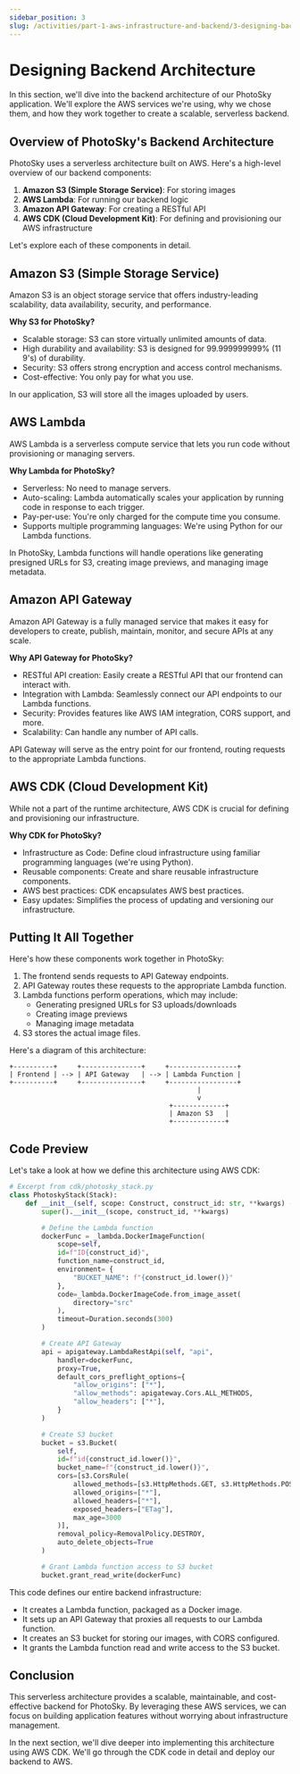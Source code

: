 ```yaml
---
sidebar_position: 3
slug: /activities/part-1-aws-infrastructure-and-backend/3-designing-backend-architecture
---
```


# Designing Backend Architecture

In this section, we'll dive into the backend architecture of our PhotoSky application. We'll explore the AWS services we're using, why we chose them, and how they work together to create a scalable, serverless backend.

## Overview of PhotoSky's Backend Architecture

PhotoSky uses a serverless architecture built on AWS. Here's a high-level overview of our backend components:

1. **Amazon S3 (Simple Storage Service)**: For storing images
2. **AWS Lambda**: For running our backend logic
3. **Amazon API Gateway**: For creating a RESTful API
4. **AWS CDK (Cloud Development Kit)**: For defining and provisioning our AWS infrastructure

Let's explore each of these components in detail.

## Amazon S3 (Simple Storage Service)

Amazon S3 is an object storage service that offers industry-leading scalability, data availability, security, and performance.

**Why S3 for PhotoSky?**
- Scalable storage: S3 can store virtually unlimited amounts of data.
- High durability and availability: S3 is designed for 99.999999999% (11 9's) of durability.
- Security: S3 offers strong encryption and access control mechanisms.
- Cost-effective: You only pay for what you use.

In our application, S3 will store all the images uploaded by users.

## AWS Lambda

AWS Lambda is a serverless compute service that lets you run code without provisioning or managing servers.

**Why Lambda for PhotoSky?**
- Serverless: No need to manage servers.
- Auto-scaling: Lambda automatically scales your application by running code in response to each trigger.
- Pay-per-use: You're only charged for the compute time you consume.
- Supports multiple programming languages: We're using Python for our Lambda functions.

In PhotoSky, Lambda functions will handle operations like generating presigned URLs for S3, creating image previews, and managing image metadata.

## Amazon API Gateway

Amazon API Gateway is a fully managed service that makes it easy for developers to create, publish, maintain, monitor, and secure APIs at any scale.

**Why API Gateway for PhotoSky?**
- RESTful API creation: Easily create a RESTful API that our frontend can interact with.
- Integration with Lambda: Seamlessly connect our API endpoints to our Lambda functions.
- Security: Provides features like AWS IAM integration, CORS support, and more.
- Scalability: Can handle any number of API calls.

API Gateway will serve as the entry point for our frontend, routing requests to the appropriate Lambda functions.

## AWS CDK (Cloud Development Kit)

While not a part of the runtime architecture, AWS CDK is crucial for defining and provisioning our infrastructure.

**Why CDK for PhotoSky?**
- Infrastructure as Code: Define cloud infrastructure using familiar programming languages (we're using Python).
- Reusable components: Create and share reusable infrastructure components.
- AWS best practices: CDK encapsulates AWS best practices.
- Easy updates: Simplifies the process of updating and versioning our infrastructure.

## Putting It All Together

Here's how these components work together in PhotoSky:

1. The frontend sends requests to API Gateway endpoints.
2. API Gateway routes these requests to the appropriate Lambda function.
3. Lambda functions perform operations, which may include:
   - Generating presigned URLs for S3 uploads/downloads
   - Creating image previews
   - Managing image metadata
4. S3 stores the actual image files.

Here's a diagram of this architecture:

```
+----------+     +---------------+     +-----------------+
| Frontend | --> | API Gateway   | --> | Lambda Function |
+----------+     +---------------+     +-----------------+
                                               |
                                               v
                                        +-------------+
                                        | Amazon S3   |
                                        +-------------+
```

## Code Preview

Let's take a look at how we define this architecture using AWS CDK:

```python
# Excerpt from cdk/photosky_stack.py
class PhotoskyStack(Stack):
    def __init__(self, scope: Construct, construct_id: str, **kwargs) -> None:
        super().__init__(scope, construct_id, **kwargs)

        # Define the Lambda function
        dockerFunc = _lambda.DockerImageFunction(
            scope=self,
            id=f"ID{construct_id}",
            function_name=construct_id,
            environment= {
                "BUCKET_NAME": f"{construct_id.lower()}"
            },            
            code=_lambda.DockerImageCode.from_image_asset(
                directory="src"
            ),
            timeout=Duration.seconds(300)
        )

        # Create API Gateway
        api = apigateway.LambdaRestApi(self, "api",
            handler=dockerFunc,
            proxy=True,
            default_cors_preflight_options={
                "allow_origins": ["*"],
                "allow_methods": apigateway.Cors.ALL_METHODS,
                "allow_headers": ["*"],
            }
        )

        # Create S3 bucket
        bucket = s3.Bucket(
            self, 
            id=f"id{construct_id.lower()}", 
            bucket_name=f"{construct_id.lower()}",
            cors=[s3.CorsRule(
                allowed_methods=[s3.HttpMethods.GET, s3.HttpMethods.POST, s3.HttpMethods.PUT, s3.HttpMethods.DELETE],
                allowed_origins=["*"],
                allowed_headers=["*"],
                exposed_headers=["ETag"],
                max_age=3000
            )],
            removal_policy=RemovalPolicy.DESTROY,
            auto_delete_objects=True
        )

        # Grant Lambda function access to S3 bucket
        bucket.grant_read_write(dockerFunc)
```

This code defines our entire backend infrastructure:
- It creates a Lambda function, packaged as a Docker image.
- It sets up an API Gateway that proxies all requests to our Lambda function.
- It creates an S3 bucket for storing our images, with CORS configured.
- It grants the Lambda function read and write access to the S3 bucket.

## Conclusion

This serverless architecture provides a scalable, maintainable, and cost-effective backend for PhotoSky. By leveraging these AWS services, we can focus on building application features without worrying about infrastructure management.

In the next section, we'll dive deeper into implementing this architecture using AWS CDK. We'll go through the CDK code in detail and deploy our backend to AWS.